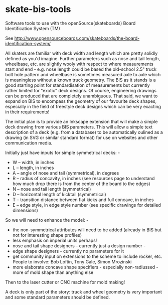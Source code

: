 # skate-bis-tools

Software tools to use with the openSource(skateboards) Board Identification System (TM)

See http://www.opensourceboards.com/skateboards/the-board-identification-system/

All skaters are familiar with deck width and length which are pretty solidly defined as you'd imagine. Further parameters such as nose and tail length, wheelbase, etc. are slightly wooly with respect to where measurements start and end - e.g. nose length could be based the old-school 2.5" truck bolt hole pattern and wheelbase is sometimes measured axle to axle which is meaningless without a known truck geometry. The BIS as it stands is a good starting point for standardisation of measurements but currently rather limited for "exotic" deck designs. Of course, engineering drawings can be produced that are completely unambiguous. That said, we want to expand on BIS to encompass the geometry of our favourite deck shapes, especially in the field of freestyle deck designs which can be very exacting in their requirements!

The initial plan is to provide an Inkscape extension that will make a simple deck drawing from various BIS parameters. This will allow a simple text description of a deck (e.g. from a database) to be automatically oulined as a drawing (in SVG or similar standard format) for use on websites and other communication media.
 
Initially just have inputs for simple symmetrical decks: -

* W – width, in inches
* L – length, in inches
* A – angle of nose and tail (symmetrical), in degrees
* R – radius of concavity, in inches (see resources page to understand how much drop there is from the center of the board to the edges)
* N – nose and tail length (symmetrical)
* D – horizontal length of kicktail (symmetrical)
* T – transition distance between flat kicks and full concave, in inches
* E – edge style, in edge style number (see specific drawings for detailed dimensions)

So we will need to enhance the model: -

* the non-symmetrical attributes will need to be added (already in BIS but not for interesting shape profiles)
* less emphasis on imperial units perhaps!
* nose and tail shape designers - currently just a design number - 
* edge shape designers - currently no parameters for it 
* get community input on extensions to the scheme to include rocker, etc. People to involve: Bob Loftin, Tony Gale, Simon Mrozinski
* more elaborate concave shape specifiers - especially non-radiussed - more of mold shape than anything else

Then to the laser cutter or CNC machine for mold making!

A deck is only part of the story: truck and wheel geometry is very important and some standard parameters should be defined.

